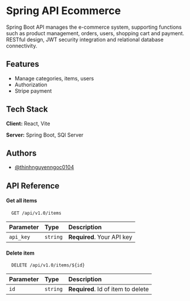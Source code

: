 
# Spring API Ecommerce

Spring Boot API manages the e-commerce system, supporting functions such as product management, orders, users, shopping cart and payment. RESTful design, JWT security integration and relational database connectivity.
## Features

- Manage categories, items, users
- Authorization
- Stripe payment

## Tech Stack

**Client:** React, Vite

**Server:** Spring Boot, SQl Server


## Authors

- [@thinhnguyenngoc0104](https://github.com/thinhnguyenngoc0104)


## API Reference

#### Get all items

```http
  GET /api/v1.0/items
```

| Parameter | Type     | Description                |
| :-------- | :------- | :------------------------- |
| `api_key` | `string` | **Required**. Your API key |

#### Delete item

```http
  DELETE /api/v1.0/items/${id}
```

| Parameter | Type     | Description                       |
| :-------- | :------- | :-------------------------------- |
| `id`      | `string` | **Required**. Id of item to delete |

